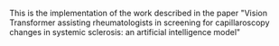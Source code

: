 This is the implementation of the work described in the paper "Vision Transformer assisting rheumatologists in screening for capillaroscopy changes in systemic sclerosis: an artificial intelligence model"